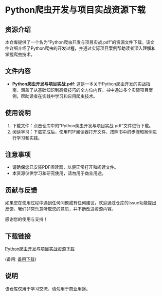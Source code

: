 # Python爬虫开发与项目实战资源下载

## 资源介绍

本仓库提供了一个名为“Python爬虫开发与项目实战.pdf”的资源文件下载。该文件详细介绍了Python爬虫的开发过程，并通过实际项目案例帮助读者深入理解和掌握爬虫技术。

## 文件内容

- **Python爬虫开发与项目实战.pdf**: 这是一本关于Python爬虫开发的实战指南，涵盖了从基础知识到高级技巧的全方位内容。书中通过多个实际项目案例，帮助读者在实践中学习和应用爬虫技术。

## 使用说明

1. 下载文件：点击仓库中的“Python爬虫开发与项目实战.pdf”文件进行下载。
2. 阅读学习：下载完成后，使用PDF阅读器打开文件，按照书中的步骤和案例进行学习和实践。

## 注意事项

- 请确保您已安装PDF阅读器，以便正常打开和阅读文件。
- 本资源仅供学习和研究使用，请勿用于商业用途。

## 贡献与反馈

如果您在使用过程中遇到任何问题或有任何建议，欢迎通过仓库的Issue功能提出反馈。我们非常乐意听取您的意见，并不断改进资源内容。

感谢您的使用与支持！

## 下载链接
[Python爬虫开发与项目实战资源下载](https://pan.quark.cn/s/6e4bafda6b1a) 

(备用: [备用下载](https://pan.baidu.com/s/1VAfrl6dtd7Z6klfdfD7o9w?pwd=1234))

## 说明

该仓库仅用于学习交流，请勿用于商业用途。

